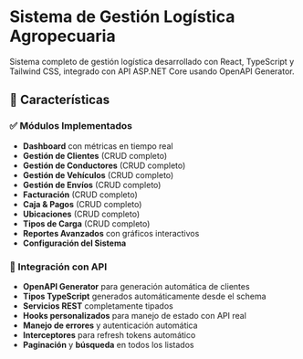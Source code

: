 # Sistema de Gestión Logística Agropecuaria

Sistema completo de gestión logística desarrollado con React, TypeScript y Tailwind CSS, integrado con API ASP.NET Core usando OpenAPI Generator.

## 🚀 Características

### ✅ Módulos Implementados
- **Dashboard** con métricas en tiempo real
- **Gestión de Clientes** (CRUD completo)
- **Gestión de Conductores** (CRUD completo)
- **Gestión de Vehículos** (CRUD completo)
- **Gestión de Envíos** (CRUD completo)
- **Facturación** (CRUD completo)
- **Caja & Pagos** (CRUD completo)
- **Ubicaciones** (CRUD completo)
- **Tipos de Carga** (CRUD completo)
- **Reportes Avanzados** con gráficos interactivos
- **Configuración del Sistema**

### 🔌 Integración con API
- **OpenAPI Generator** para generación automática de clientes
- **Tipos TypeScript** generados automáticamente desde el schema
- **Servicios REST** completamente tipados
- **Hooks personalizados** para manejo de estado con API real
- **Manejo de errores** y autenticación automática
- **Interceptores** para refresh tokens automático
- **Paginación** y **búsqueda** en todos los listados
